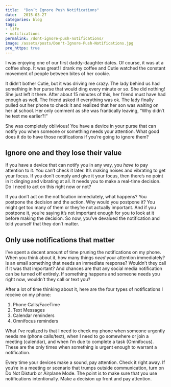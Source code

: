 ```yaml
---
title:  "Don’t Ignore Push Notifications"
date:   2015-03-27
categories: blog
tags:
- life
- notifications
permalink: /dont-ignore-push-notifications/
image: /assets/posts/Don't-Ignore-Push-Notifications.jpg
pre_https: true
---
```


I was enjoying one of our first daddy-daughter dates. Of course, it was at a coffee shop. It was great! I drank my coffee and Cutie watched the constant movement of people between bites of her cookie.

<!--more-->

It didn’t bother Cutie, but it was driving me crazy. The lady behind us had something in her purse that would ding every minute or so. She did nothing! She just left it there. After about 15 minutes of this, her friend must have had enough as well. The friend asked if everything was ok. The lady finally pulled out her phone to check it and realized that her son was waiting on her at school. Her only comment as she was frantically leaving, “Why didn’t he text me earlier?!”

She was completely oblivious! You have a device in your purse that can notify you when someone or something needs your attention. What good does it do to have those notifications if you’re going to ignore them?

## Ignore one and they lose their value

If you have a device that can notify you in any way, you _have_ to pay attention to it. You can’t check it later. It’s making noises and vibrating to get your focus. If you don’t comply and give it your focus, then there’s no point in it dinging and vibrating at all. It needs you to make a real-time decision. Do I need to act on this right now or not?

If you don’t act on the notification immediately, what happens? You postpone the decision and the action. Why would you postpone it? You might get too many of them or they’re not actually important. And if you postpone it, you’re saying it’s not important enough for you to look at it before making the decision. So now, you’ve devalued the notification and told yourself that they don’t matter.

## Only use notifications that matter

I’ve spent a decent amount of time pruning the notifications on my phone. When you think about it, how many things _need_ your attention immediately? Is an email something that needs an immediate response? Wouldn’t they call if it was that important? And chances are that any social media notification can be turned off entirely. If something happens and someone needs you right now, wouldn’t they call or text you?

After a lot of time thinking about it, here are the four types of notifications I receive on my phone:

1.  Phone Calls/FaceTime
2.  Text Messages
3.  Calendar reminders
4.  Omnifocus reminders

What I’ve realized is that I need to check my phone when someone urgently needs me (phone calls/text), when I need to go somewhere or join a meeting (calendar), and when I’m due to complete a task (Omnifocus). These are the only times when something is urgent enough to warrant a notification.

Every time your devices make a sound, pay attention. Check it right away. If you’re in a meeting or scenario that trumps outside communication, turn on Do Not Disturb or Airplane Mode. The point is to make sure that you use notifications intentionally. Make a decision up front and pay attention.